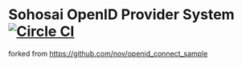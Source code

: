 # Sohosai OpenID Provider System [![Circle CI](https://circleci.com/gh/sohosai/jdp-rails.svg?style=svg)](https://circleci.com/gh/sohosai/jdp-rails)

forked from https://github.com/nov/openid_connect_sample
